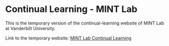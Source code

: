 # Continual Learning - MINT Lab
This is the temporary version of the continual-learning website of MINT Lab at Vanderbilt University.

Link to the temporary website: <a href="https://zxllxz2.github.io/continual_learning/" target="_blank">MINT Lab Continual Learning</a>
